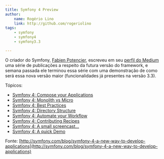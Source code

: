 ```yaml
---
title: Symfony 4 Preview
author:
    name: Rogério Lino
    link: http://github.com/rogeriolino
tags:
    - symfony
    - symfony4
    - symfony3.3

---
```


O criador do Symfony, [Fabien Potencier](https://connect.sensiolabs.com/profile/fabpot), escreveu em seu [perfil do Medium](https://medium.com/@fabpot) uma série de publicações a respeito da futura versão do framework, e semana passada ele terminou essa série com uma demonstração de como será essa nova versão maior (funcionalidades já presentes na versão 3.3).

Tópicos:

- [Symfony 4: Compose your Applications](https://medium.com/@fabpot/fabien-potencier-4574622d6a7e)
- [Symfony 4: Monolith vs Micro](https://medium.com/@fabpot/symfony-4-monolith-vs-micro-52dc6b98c0c5)
- [Symfony 4: Best Practices](https://medium.com/@fabpot/symfony-4-best-practices-b4bbd6a9c994)
- [Symfony 4: Directory Structure](https://medium.com/@fabpot/symfony-4-directory-structure-5b84bd1ce65a)
- [Symfony 4: Automate your Workflow](https://medium.com/@fabpot/symfony-4-automate-your-workflow-fbbf609b5a1d)
- [Symfony 4: Contributing Recipes](https://medium.com/@fabpot/symfony-4-contributing-recipes-2f489dc6f645)
- [Symfony 4: A small screencast…](https://medium.com/@fabpot/symfony-4-a-small-screencast-cf6511823f)
- [Symfony 4: A quick Demo](https://medium.com/@fabpot/symfony-4-a-quick-demo-da7d32be323)

Fonte: [http://symfony.com/blog/symfony-4-a-new-way-to-develop-applications](http://symfony.com/blog/symfony-4-a-new-way-to-develop-applications)
